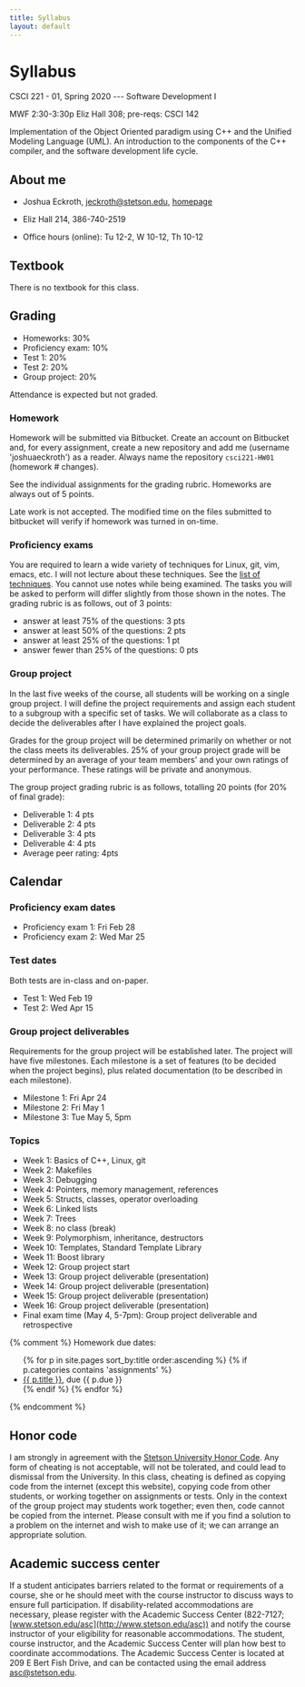 ```yaml
---
title: Syllabus
layout: default
---
```


# Syllabus

CSCI 221 - 01, Spring 2020 --- Software Development I

MWF 2:30-3:30p Eliz Hall 308; pre-reqs: CSCI 142

Implementation of the Object Oriented paradigm using C++ and the Unified Modeling Language (UML). An introduction to the components of the C++ compiler, and the software development life cycle.

## About me

- Joshua Eckroth, [jeckroth@stetson.edu](mailto:jeckroth@stetson.edu), [homepage](http://www2.stetson.edu/~jeckroth/)

- Eliz Hall 214, 386-740-2519

- Office hours (online): Tu 12-2, W 10-12, Th 10-12

## Textbook

There is no textbook for this class.

## Grading

- Homeworks: 30%
- Proficiency exam: 10%
- Test 1: 20%
- Test 2: 20%
- Group project: 20%

Attendance is expected but not graded.

### Homework

Homework will be submitted via Bitbucket. Create an account on Bitbucket and, for every assignment, create a new repository and add me (username 'joshuaeckroth') as a reader. Always name the repository `csci221-HW01` (homework \# changes).

See the individual assignments for the grading rubric. Homeworks are always out of 5 points.

Late work is not accepted. The modified time on the files submitted to bitbucket will verify if homework was turned in on-time.

### Proficiency exams

You are required to learn a wide variety of techniques for Linux, git, vim, emacs, etc. I will not lecture about these techniques. See the [list of techniques](/guide/proficiency-exams.html). You cannot use notes while being examined. The tasks you will be asked to perform will differ slightly from those shown in the notes. The grading rubric is as follows, out of 3 points:

- answer at least 75% of the questions: 3 pts
- answer at least 50% of the questions: 2 pts
- answer at least 25% of the questions: 1 pt
- answer fewer than 25% of the questions: 0 pts

### Group project

In the last five weeks of the course, all students will be working on a single group project. I will define the project requirements and assign each student to a subgroup with a specific set of tasks. We will collaborate as a class to decide the deliverables after I have explained the project goals.

Grades for the group project will be determined primarily on whether or not the class meets its deliverables. 25% of your group project grade will be determined by an average of your team members' and your own ratings of your performance. These ratings will be private and anonymous.

The group project grading rubric is as follows, totalling 20 points (for 20% of final grade):

- Deliverable 1: 4 pts
- Deliverable 2: 4 pts
- Deliverable 3: 4 pts
- Deliverable 4: 4 pts
- Average peer rating: 4pts

## Calendar

### Proficiency exam dates

- Proficiency exam 1: Fri Feb 28
- Proficiency exam 2: Wed Mar 25

### Test dates

Both tests are in-class and on-paper.

- Test 1: Wed Feb 19
- Test 2: Wed Apr 15

### Group project deliverables

Requirements for the group project will be established later. The project will have five milestones. Each milestone is a set of features (to be decided when the project begins), plus related documentation (to be described in each milestone).

- Milestone 1: Fri Apr 24
- Milestone 2: Fri May 1
- Milestone 3: Tue May 5, 5pm

### Topics

- Week 1: Basics of C++, Linux, git
- Week 2: Makefiles
- Week 3: Debugging
- Week 4: Pointers, memory management, references
- Week 5: Structs, classes, operator overloading
- Week 6: Linked lists
- Week 7: Trees
- Week 8: no class (break)
- Week 9: Polymorphism, inheritance, destructors
- Week 10: Templates, Standard Template Library
- Week 11: Boost library
- Week 12: Group project start
- Week 13: Group project deliverable (presentation)
- Week 14: Group project deliverable (presentation)
- Week 15: Group project deliverable (presentation)
- Week 16: Group project deliverable (presentation)
- Final exam time (May 4, 5-7pm): Group project deliverable and retrospective


{% comment %}
Homework due dates:

<ul>
{% for p in site.pages sort_by:title order:ascending %}
{% if p.categories contains 'assignments' %}
<li>
<a href="{{ p.url }}">{{ p.title }}</a>, due {{ p.due }}
</li>
{% endif %}
{% endfor %}
</ul>
{% endcomment %}


## Honor code

I am strongly in agreement with the
[Stetson University Honor Code](http://www.stetson.edu/other/honor-system/). Any
form of cheating is not acceptable, will not be tolerated, and could
lead to dismissal from the University. In this class, cheating is defined as copying code from the internet (except this website), copying code from other students, or working together on assignments or tests. Only in the context of the group project may students work together; even then, code cannot be copied from the internet. Please consult with me if you find a solution to a problem on the internet and wish to make use of it; we can arrange an appropriate solution.

## Academic success center

If a student anticipates barriers related to the format or
requirements of a course, she or he should meet with the course
instructor to discuss ways to ensure full participation. If
disability-related accommodations are necessary, please register with
the Academic Success Center (822-7127;
[www.stetson.edu/asc](http://www.stetson.edu/asc)) and notify the
course instructor of your eligibility for reasonable
accommodations. The student, course instructor, and the Academic
Success Center will plan how best to coordinate accommodations. The
Academic Success Center is located at 209 E Bert Fish Drive, and can
be contacted using the email address
[asc@stetson.edu](mailto:asc@stetson.edu).
